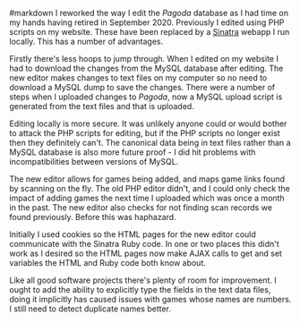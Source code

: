 #markdown
I reworked the way I edit the *Pagoda* database as I had
time on my hands having retired in September 2020. Previously I edited
using PHP scripts on my website. These have been replaced by a
[Sinatra](http://sinatrarb.com/) webapp I run locally. This has a
number of advantages.

Firstly there's less hoops to jump through. When I edited on my website
I had to download the changes from the MySQL database after editing. The new
editor makes changes to text files on my computer so no need to download
a MySQL dump to save the changes. There were a number of steps when I uploaded
changes to *Pagoda*, now a MySQL upload script is generated from the text files
and that is uploaded.

Editing locally is more secure. It was unlikely anyone could or would bother
to attack the PHP scripts for editing, but if the PHP scripts no longer
exist then they definitely can't. The canonical data being in text files
rather than a MySQL database is also more future proof - I did hit problems
with incompatibilities between versions of MySQL.

The new editor allows for games being added, and maps
game links found by scanning on the fly. The old PHP editor didn't, and
I could only check the impact of adding games the next time I uploaded which was
once a month in the past. The new editor also checks for not finding
scan records we found previously. Before this was haphazard.

Initially I used cookies so the HTML pages for the new editor
could communicate with the Sinatra Ruby code. In one or two places this didn't
work as I desired so the HTML pages now make AJAX calls to get and set
variables the HTML and Ruby code both know about.

Like all good software projects there's plenty of room for improvement.
I ought to add the ability to explicitly type the fields in the text data
files, doing it implicitly has caused issues with games whose names are
numbers. I still need to detect duplicate names better. 

